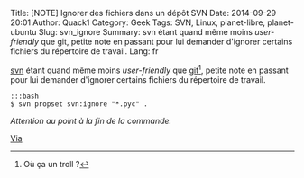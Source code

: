 Title: [NOTE] Ignorer des fichiers dans un dépôt SVN
Date: 2014-09-29 20:01
Author: Quack1
Category: Geek
Tags: SVN, Linux, planet-libre, planet-ubuntu
Slug: svn_ignore
Summary: svn étant quand même moins _user-friendly_ que git, petite note en passant pour lui demander d'ignorer certains fichiers du répertoire de travail.
Lang: fr

[svn](/tag/svn.html) étant quand même moins _user-friendly_ que [git](/tag/git.html)[^1], petite note en passant pour lui demander d'ignorer certains fichiers du répertoire de travail.

	:::bash
	$ svn propset svn:ignore "*.pyc" .

_Attention au point à la fin de la commande._

[Via](http://www.math-linux.com/linux-2/commande-du-jour/article/svn-comment-ignorer-des-fichiers-ou-des-repertoires-avec-subversion)

[^1]: Où ça un troll ?